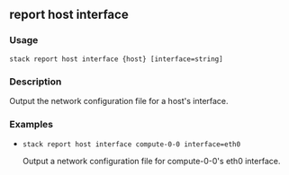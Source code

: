 ## report host interface

### Usage

`stack report host interface {host} [interface=string]`

### Description

Output the network configuration file for a host's interface.

### Examples

* `stack report host interface compute-0-0 interface=eth0`

   Output a network configuration file for compute-0-0's eth0 interface.



